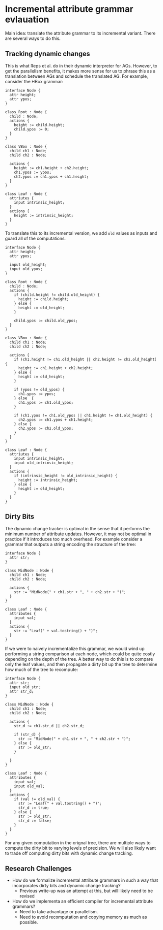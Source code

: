 # Incremental attribute grammar evlauation

Main idea: translate the attribute grammar to its incremental variant. There
are several ways to do this.

## Tracking dynamic changes

This is what Reps et al. do in their dynamic interpreter for AGs. However, to
get the parallelism benefits, it makes more sense for us to phrase this as a
translation between AGs and schedule the translated AG. For example, consider
the HBox grammar:

```
interface Node {
  attr height;
  attr ypos;
}

class Root : Node {
  child : Node;
  actions {
    height := child.height;
    child.ypos := 0;
  }
}

class VBox : Node {
  child ch1 : Node;
  child ch2 : Node;

  actions { 
    height := ch1.height + ch2.height;
    ch1.ypos := ypos;
    ch2.ypos := ch1.ypos + ch1.height;
  }
}

class Leaf : Node {
  attriutes {
    input intrinsic_height;
  }
  actions {
    height := intrinsic_height;
  }
}
```

To translate this to its incremental version, we add `old` values as inputs and
guard all of the computations.

```
interface Node {
  attr height;
  attr ypos;

  input old_height;
  input old_ypos;
}

class Root : Node {
  child : Node;
  actions {
    if (child.height != child.old_height) {
      height := child.height;
    } else {
      height := old_height;
    }
  
    child.ypos := child.old_ypos;
  }
}

class VBox : Node {
  child ch1 : Node;
  child ch2 : Node;

  actions { 
    if (ch1.height != ch1.old_height || ch2.height != ch2.old_height) {
      height := ch1.height + ch2.height;
    } else {
      height := old_height;
    }

    if (ypos != old_ypos) {
      ch1.ypos := ypos;
    } else  {
      ch1.ypos := ch1.old_ypos;
    }

    if (ch1.ypos != ch1.old_ypos || ch1.height != ch1.old_height) {
      ch2.ypos := ch1.ypos + ch1.height;
    } else {
      ch2.ypos := ch2.old_ypos;
    }
  }
}

class Leaf : Node {
  attriutes {
    input intrinsic_height;
    input old_intrinsic_height;
  }
  actions {
    if (intrinsic_height != old_intrinsic_height) {
      height := intrinsic_height;
    } else {
      height := old_height;
    }
  }
}
```

## Dirty Bits

The dynamic change tracker is optimal in the sense that it performs the minimum
number of attribute updates. However, it may not be optimal in practice if it
introduces too much overhead. For example consider a grammar that outputs a
string encoding the structure of the tree:

```
interface Node {
  attr str;
}

class MidNode : Node {
  child ch1 : Node;
  child ch2 : Node;

  actions {
    str := "MidNode(" + ch1.str + ", " + ch2.str + ")";
  }
}

class Leaf : Node {
  attributes {
    input val;
  }
  actions {
    str := "Leaf(" + val.tostring() + ")";
  }
}
```

If we were to naively incrementalize this grammar, we would wind up performing
a string comparison at each node, which could be quite costly depending on the
depth of the tree. A better way to do this is to compare only the leaf values,
and then propagate a dirty bit up the tree to determine how much of the tree to
recompute:

```
interface Node {
  attr str;
  input old_str;
  attr str_d;
}

class MidNode : Node {
  child ch1 : Node;
  child ch2 : Node;

  actions {
    str_d := ch1.str_d || ch2.str_d;
  
    if (str_d) {
      str := "MidNode(" + ch1.str + ", " + ch2.str + ")";
    } else {
      str := old_str;
    }

  }
}

class Leaf : Node {
  attributes {
    input val;
    input old_val;
  }
  actions {
    if (val != old_val) {
      str := "Leaf(" + val.tostring() + ")";
      str_d := true;
    } else {
      str := old_str;
      str_d := false;
    }
  }
}
```

For any given computation in the orignal tree, there are multiple ways to
compute the dirty bit to varying levels of precision. We will also likely want
to trade off computing dirty bits with dynamic change tracking.

## Research Challenges

* How do we formalize incremental attribute grammars in such a way that incorporates dirty bits and dynamic change tracking?
  * Previous write-up was an attempt at this, but will likely need to be revised
* How do we implementa an efficient compiler for incremental attribute grammars?
  * Need to take advantage or parallelism.
  * Need to avoid recomputation and copying memory as much as possible.
